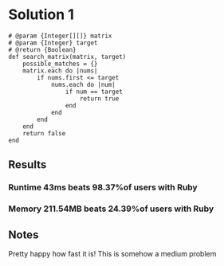 # Solution 1

```
# @param {Integer[][]} matrix
# @param {Integer} target
# @return {Boolean}
def search_matrix(matrix, target)
    possible_matches = {}
    matrix.each do |nums|
        if nums.first <= target
            nums.each do |num|
                if num == target
                    return true
                end
            end
        end
    end
    return false
end
```

## Results 
### Runtime 43ms beats 98.37%of users with Ruby
### Memory 211.54MB beats 24.39%of users with Ruby

## Notes
Pretty happy how fast it is! This is somehow a medium problem 